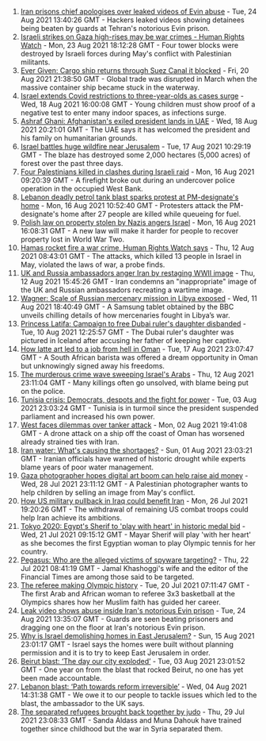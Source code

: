 1. [Iran prisons chief apologises over leaked videos of Evin abuse](https://www.bbc.co.uk/news/world-middle-east-58315816?at_medium=RSS&at_campaign=KARANGA) - Tue, 24 Aug 2021 13:40:26 GMT - Hackers leaked videos showing detainees being beaten by guards at Tehran's notorious Evin prison.
2. [Israeli strikes on Gaza high-rises may be war crimes - Human Rights Watch](https://www.bbc.co.uk/news/world-middle-east-58305586?at_medium=RSS&at_campaign=KARANGA) - Mon, 23 Aug 2021 18:12:28 GMT - Four tower blocks were destroyed by Israeli forces during May's conflict with Palestinian militants.
3. [Ever Given: Cargo ship returns through Suez Canal it blocked](https://www.bbc.co.uk/news/world-middle-east-58288512?at_medium=RSS&at_campaign=KARANGA) - Fri, 20 Aug 2021 21:38:50 GMT - Global trade was disrupted in March when the massive container ship became stuck in the waterway.
4. [Israel extends Covid restrictions to three-year-olds as cases surge](https://www.bbc.co.uk/news/world-middle-east-58245285?at_medium=RSS&at_campaign=KARANGA) - Wed, 18 Aug 2021 16:00:08 GMT - Young children must show proof of a negative test to enter many indoor spaces, as infections surge.
5. [Ashraf Ghani: Afghanistan's exiled president lands in UAE](https://www.bbc.co.uk/news/world-asia-58260902?at_medium=RSS&at_campaign=KARANGA) - Wed, 18 Aug 2021 20:21:01 GMT - The UAE says it has welcomed the president and his family on humanitarian grounds.
6. [Israel battles huge wildfire near Jerusalem](https://www.bbc.co.uk/news/world-middle-east-58243631?at_medium=RSS&at_campaign=KARANGA) - Tue, 17 Aug 2021 10:29:19 GMT - The blaze has destroyed some 2,000 hectares (5,000 acres) of forest over the past three days.
7. [Four Palestinians killed in clashes during Israeli raid](https://www.bbc.co.uk/news/world-middle-east-58228621?at_medium=RSS&at_campaign=KARANGA) - Mon, 16 Aug 2021 09:20:39 GMT - A firefight broke out during an undercover police operation in the occupied West Bank.
8. [Lebanon deadly petrol tank blast sparks protest at PM-designate's home](https://www.bbc.co.uk/news/world-middle-east-58229183?at_medium=RSS&at_campaign=KARANGA) - Mon, 16 Aug 2021 10:52:40 GMT - Protesters attack the PM-designate's home after 27 people are killed while queueing for fuel.
9. [Polish law on property stolen by Nazis angers Israel](https://www.bbc.co.uk/news/world-europe-58218750?at_medium=RSS&at_campaign=KARANGA) - Mon, 16 Aug 2021 16:08:31 GMT - A new law will make it harder for people to recover property lost in World War Two.
10. [Hamas rocket fire a war crime, Human Rights Watch says](https://www.bbc.co.uk/news/world-middle-east-58183968?at_medium=RSS&at_campaign=KARANGA) - Thu, 12 Aug 2021 08:43:01 GMT - The attacks, which killed 13 people in Israel in May, violated the laws of war, a probe finds.
11. [UK and Russia ambassadors anger Iran by restaging WWII image](https://www.bbc.co.uk/news/world-middle-east-58186006?at_medium=RSS&at_campaign=KARANGA) - Thu, 12 Aug 2021 15:45:26 GMT - Iran condemns an "inappropriate" image of the UK and Russian ambassadors recreating a wartime image.
12. [Wagner: Scale of Russian mercenary mission in Libya exposed](https://www.bbc.co.uk/news/world-africa-58009514?at_medium=RSS&at_campaign=KARANGA) - Wed, 11 Aug 2021 18:40:49 GMT - A Samsung tablet obtained by the BBC unveils chilling details of how mercenaries fought in Libya’s war.
13. [Princess Latifa: Campaign to free Dubai ruler's daughter disbanded](https://www.bbc.co.uk/news/world-middle-east-58156419?at_medium=RSS&at_campaign=KARANGA) - Tue, 10 Aug 2021 12:25:57 GMT - The Dubai ruler's daughter was pictured in Iceland after accusing her father of keeping her captive.
14. [How latte art led to a job from hell in Oman](https://www.bbc.co.uk/news/world-africa-57990393?at_medium=RSS&at_campaign=KARANGA) - Tue, 17 Aug 2021 23:07:47 GMT - A South African barista was offered a dream opportunity in Oman but unknowingly signed away his freedoms.
15. [The murderous crime wave sweeping Israel's Arabs](https://www.bbc.co.uk/news/world-middle-east-58183954?at_medium=RSS&at_campaign=KARANGA) - Thu, 12 Aug 2021 23:11:04 GMT - Many killings often go unsolved, with blame being put on the police.
16. [Tunisia crisis: Democrats, despots and the fight for power](https://www.bbc.co.uk/news/world-africa-58071263?at_medium=RSS&at_campaign=KARANGA) - Tue, 03 Aug 2021 23:03:24 GMT - Tunisia is in turmoil since the president suspended parliament and increased his own power.
17. [West faces dilemmas over tanker attack](https://www.bbc.co.uk/news/world-middle-east-58061401?at_medium=RSS&at_campaign=KARANGA) - Mon, 02 Aug 2021 19:41:08 GMT - A drone attack on a ship off the coast of Oman has worsened already strained ties with Iran.
18. [Iran water: What's causing the shortages?](https://www.bbc.co.uk/news/58012290?at_medium=RSS&at_campaign=KARANGA) - Sun, 01 Aug 2021 23:03:21 GMT - Iranian officials have warned of historic drought while experts blame years of poor water management.
19. [Gaza photographer hopes digital art boom can help raise aid money](https://www.bbc.co.uk/news/world-middle-east-57970467?at_medium=RSS&at_campaign=KARANGA) - Wed, 28 Jul 2021 23:11:12 GMT - A Palestinian photographer wants to help children by selling an image from May's conflict.
20. [How US military pullback in Iraq could benefit Iran](https://www.bbc.co.uk/news/world-middle-east-57976007?at_medium=RSS&at_campaign=KARANGA) - Mon, 26 Jul 2021 19:20:26 GMT - The withdrawal of remaining US combat troops could help Iran achieve its ambitions.
21. [Tokyo 2020: Egypt's Sherif to 'play with heart' in historic medal bid](https://www.bbc.co.uk/sport/africa/57844534?at_medium=RSS&at_campaign=KARANGA) - Wed, 21 Jul 2021 09:15:12 GMT - Mayar Sherif will play 'with her heart' as she becomes the first Egyptian woman to play Olympic tennis for her country.
22. [Pegasus: Who are the alleged victims of spyware targeting?](https://www.bbc.co.uk/news/world-57891506?at_medium=RSS&at_campaign=KARANGA) - Thu, 22 Jul 2021 08:41:19 GMT - Jamal Khashoggi's wife and the editor of the Financial Times are among those said to be targeted.
23. [The referee making Olympic history](https://www.bbc.co.uk/sport/africa/57899407?at_medium=RSS&at_campaign=KARANGA) - Tue, 20 Jul 2021 07:11:47 GMT - The first Arab and African woman to referee 3x3 basketball at the Olympics shares how her Muslim faith has guided her career.
24. [Leak video shows abuse inside Iran's notorious Evin prison](https://www.bbc.co.uk/news/world-middle-east-58315829?at_medium=RSS&at_campaign=KARANGA) - Tue, 24 Aug 2021 13:35:07 GMT - Guards are seen beating prisoners and dragging one on the floor at Iran's notorious Evin prison.
25. [Why is Israel demolishing homes in East Jerusalem?](https://www.bbc.co.uk/news/world-middle-east-58201218?at_medium=RSS&at_campaign=KARANGA) - Sun, 15 Aug 2021 23:01:17 GMT - Israel says the homes were built without planning permission and it is to try to keep East Jerusalem in order.
26. [Beirut blast: ‘The day our city exploded’](https://www.bbc.co.uk/news/world-middle-east-58076999?at_medium=RSS&at_campaign=KARANGA) - Tue, 03 Aug 2021 23:01:52 GMT - One year on from the blast that rocked Beirut, no one has yet been made accountable.
27. [Lebanon blast: ‘Path towards reform irreversible’](https://www.bbc.co.uk/news/world-middle-east-58091119?at_medium=RSS&at_campaign=KARANGA) - Wed, 04 Aug 2021 14:31:38 GMT - We owe it to our people to tackle issues which led to the blast, the ambassador to the UK says.
28. [The separated refugees brought back together by judo](https://www.bbc.co.uk/news/world-58020945?at_medium=RSS&at_campaign=KARANGA) - Thu, 29 Jul 2021 23:08:33 GMT - Sanda Aldass and Muna Dahouk have trained together since childhood but the war in Syria separated them.

